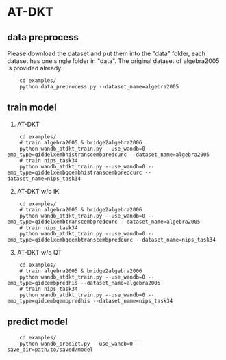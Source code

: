 # AT-DKT

## data preprocess
Please download the dataset and put them into the "data" folder, each dataset has one single folder in "data".
The original dataset of algebra2005 is provided already.
```
    cd examples/
    python data_preprocess.py --dataset_name=algebra2005
```

## train model

1. AT-DKT
```
    cd examples/
    # train algebra2005 & bridge2algebra2006
    python wandb_atdkt_train.py --use_wandb=0 --emb_type=qiddelxembhistranscembpredcurc --dataset_name=algebra2005
    # train nips_task34
    python wandb_atdkt_train.py --use_wandb=0 --emb_type=qiddelxembqqembhistranscembpredcurc --dataset_name=nips_task34
```
2. AT-DKT w/o IK
```
    cd examples/
    # train algebra2005 & bridge2algebra2006
    python wandb_atdkt_train.py --use_wandb=0 --emb_type=qiddelxembtranscembpredcurc --dataset_name=algebra2005
    # train nips_task34
    python wandb_atdkt_train.py --use_wandb=0 --emb_type=qiddelxembqqembtranscembpredcurc --dataset_name=nips_task34
```
3. AT-DKT w/o QT
```
    cd examples/
    # train algebra2005 & bridge2algebra2006
    python wandb_atdkt_train.py --use_wandb=0 --emb_type=qidcembpredhis --dataset_name=algebra2005
    # train nips_task34
    python wandb_atdkt_train.py --use_wandb=0 --emb_type=qidcembqembpredhis --dataset_name=nips_task34
```

## predict model
```
    cd examples/
    python wandb_predict.py --use_wandb=0 --save_dir=path/to/saved/model
```
